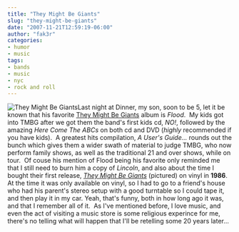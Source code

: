 ```yaml
---
title: "They Might Be Giants"
slug: "they-might-be-giants"
date: "2007-11-21T12:59:19-06:00"
author: "fak3r"
categories:
- humor
- music
tags:
- bands
- music
- nyc
- rock and roll
---
```


![They Might Be Giants](http://fak3r.com/wp-content/uploads/2007/11/200px-theymightbegiants-theymightbegiants.jpg)Last night at Dinner, my son, soon to be 5, let it be known that his favorite [They Might Be Giants](http://www.tmbg.com) album is _Flood_.  My kids got into TMBG after we got them the band's first kids cd, _NO!_, followed by the amazing _Here Come The ABCs_ on both cd and DVD (*highly* recommended if you have kids).  A greatest hits compilation, _A User's Guide..._ rounds out the bunch which gives them a wider swath of material to judge TMBG, who now perform family shows, as well as the traditional 21 and over shows, while on tour.  Of couse his mention of Flood being his favorite only reminded me that I still need to burn him a copy of _Lincoln_, and also about the time I bought their first release, _[They Might Be Giants](http://www.answers.com/topic/they-might-be-giants-album)_ (pictured) on vinyl in **1986**. At the time it was only available on vinyl, so I had to go to a friend's house who had his parent's stereo setup with a good turntable so I could tape it, and then play it in my car. Yeah, that's funny, both in how long ago it was, and that I remember all of it.  As I've mentioned before, I love music, and even the act of visiting a music store is some religious experince for me, there's no telling what will happen that I'll be retelling some 20 years later...
